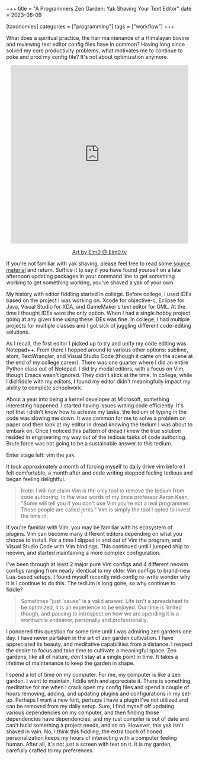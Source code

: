 +++
title = "A Programmers Zen Garden: Yak Shaving Your Text Editor"
date = 2023-06-09

[taxonomies]
categories = ["programming"]
tags = ["workflow"]
+++

What does a spiritual practice, the hair maintenance of a Himalayan bovine and reviewing text editor config files have in common? Having long since solved my core productivity problems, what motivates me to continue to poke and prod my config file? It's not about optimization anymore.

<!-- more -->

<center><iframe src="https://elm0.tv/wp-content/uploads/2022/07/Zen-Garden-Relax-GIF-by-ELMO-downsized_large.gif" width="480" height="480" frameBorder="0"></iframe><p><a href="https://elm0.tv">Art by Elm0 @ Elm0.tv</a></p></center>


If you're not familiar with yak shaving, please feel free to read some [source material](http://projects.csail.mit.edu/gsb/old-archive/gsb-archive/gsb2000-02-11.html) and return. Suffice it to say if you have found yourself on a late afternoon updating packages in your command line to get something working to get something working, you've shaved a yak of your own.


My history with editor fiddling started in college. Before college, I used IDEs based on the project I was working on. Xcode for objective-c, Eclipse for Java, Visual Studio for XDA, and GameMaker's text editor for GML. At the time I thought IDEs were the only option. When I had a single hobby project going at any given time using these IDEs was fine. In college, I had multiple projects for multiple classes and I got sick of juggling different code-editing solutions.

As I recall, the first editor  I picked up to try and unify my code editing was Notepad++. From there I hopped around to various other options: sublime, atom, TextWrangler, and Visual Studio Code (though it came on the scene at the end of my college career). There was one quarter where I did an entire Python class out of Notepad. I did try modal editors, with a focus on Vim, though Emacs wasn't ignored. They didn't stick at the time. In college, while I did fiddle with my editors, I found my editor didn't meaningfully impact my ability to complete schoolwork.

About a year into being a kernel developer at Microsoft, something interesting happened. I started having issues writing code efficiently. It's not that I didn't know how to achieve my tasks, the tedium of typing in the code was slowing me down. It was common for me to solve a problem on paper and then look at my editor in dread knowing the tedium I was about to embark on. Once I noticed this pattern of dread I knew the true solution resided in engineering my way out of the tedious tasks of code authoring. Brute force was not going to be a sustainable answer to this tedium.

Enter stage left: vim the yak.

It took approximately a month of forcing myself to daily drive vim before I felt comfortable, a month after and code writing stopped feeling tedious and began feeling delightful. 

> Note: I will not claim Vim is the only tool to remove the tedium from code authoring. In the wise words of my once professor Aaron Keen, "Some will tell you if you don't use Vim you're not a real programmer. Those people are called jerks." Vim is simply the tool I opted to invest the time in.


If you're familiar with Vim, you may be familiar with its ecosystem of plugins. Vim can become many different editors depending on what you choose to install. For a time I dipped in and out of Vim the program, and Visual Studio Code with Vim bindings. This continued until I jumped ship to neovim, and started maintaining a more complex configuration.

I've been through at least 2 major pure Vim configs and 4 different neovim configs ranging from nearly identical to my older Vim configs to brand-new Lua-based setups. I found myself recently mid-config re-write wonder why it is I continue to do this. The tedium is long gone, so why continue to fiddle?

> Sometimes "just 'cause" is a valid answer. Life isn't a spreadsheet to be optimized, it is an experience to be enjoyed. Our time is limited though, and pausing to introspect on how we are spending it is a worthwhile endeavor, personally and professionally.

I pondered this question for some time until I was admiring zen gardens one day. I have never partaken in the art of zen garden cultivation. I have appreciated its beauty, and meditative capabilities from a distance. I respect the desire to focus and take time to cultivate a meaningful space. Zen gardens, like all of nature, don't stay at a single point in time. It takes a lifetime of maintenance to keep the garden in shape.

I spend a lot of time on my computer. For me, my computer is like a zen garden. I want to maintain, fiddle with and appreciate it. There is something meditative for me when I crack open my config files and spend a couple of hours removing, adding, and updating plugins and configurations in my set-up. Perhaps I want a new font, perhaps I have a plugin I've not utilized and can be removed from my daily setup. Sure, I find myself off updating various dependencies on my computer, and then finding those dependencies have dependencies, and my rust compiler is out of date and can't build something a project needs, and so on. However, this yak isn't shaved in vain. No, I think this fiddling, the extra touch of honed personalization keeps my hours of interacting with a computer feeling human. After all, it's not just a screen with text on it. It is my garden, carefully crafted to my preferences.
